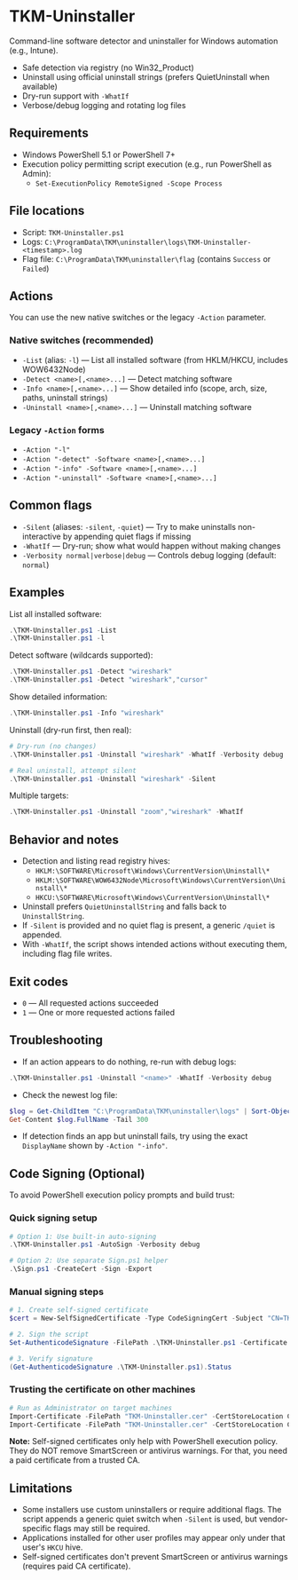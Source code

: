# TKM-Uninstaller

Command-line software detector and uninstaller for Windows automation (e.g., Intune).

- Safe detection via registry (no Win32_Product)
- Uninstall using official uninstall strings (prefers QuietUninstall when available)
- Dry-run support with `-WhatIf`
- Verbose/debug logging and rotating log files

## Requirements

- Windows PowerShell 5.1 or PowerShell 7+
- Execution policy permitting script execution (e.g., run PowerShell as Admin):
  - `Set-ExecutionPolicy RemoteSigned -Scope Process`

## File locations

- Script: `TKM-Uninstaller.ps1`
- Logs: `C:\ProgramData\TKM\uninstaller\logs\TKM-Uninstaller-<timestamp>.log`
- Flag file: `C:\ProgramData\TKM\uninstaller\flag` (contains `Success` or `Failed`)

## Actions

You can use the new native switches or the legacy `-Action` parameter.

### Native switches (recommended)

- `-List` (alias: `-l`) — List all installed software (from HKLM/HKCU, includes WOW6432Node)
- `-Detect <name>[,<name>...]` — Detect matching software
- `-Info <name>[,<name>...]` — Show detailed info (scope, arch, size, paths, uninstall strings)
- `-Uninstall <name>[,<name>...]` — Uninstall matching software

### Legacy `-Action` forms

- `-Action "-l"`
- `-Action "-detect" -Software <name>[,<name>...]`
- `-Action "-info" -Software <name>[,<name>...]`
- `-Action "-uninstall" -Software <name>[,<name>...]`

## Common flags

 - `-Silent` (aliases: `-silent`, `-quiet`) — Try to make uninstalls non-interactive by appending quiet flags if missing
- `-WhatIf` — Dry-run; show what would happen without making changes
- `-Verbosity normal|verbose|debug` — Controls debug logging (default: `normal`)

## Examples

List all installed software:

```powershell
.\TKM-Uninstaller.ps1 -List
.\TKM-Uninstaller.ps1 -l
```

Detect software (wildcards supported):

```powershell
.\TKM-Uninstaller.ps1 -Detect "wireshark"
.\TKM-Uninstaller.ps1 -Detect "wireshark","cursor"
```

Show detailed information:

```powershell
.\TKM-Uninstaller.ps1 -Info "wireshark"
```

Uninstall (dry-run first, then real):

```powershell
# Dry-run (no changes)
.\TKM-Uninstaller.ps1 -Uninstall "wireshark" -WhatIf -Verbosity debug

# Real uninstall, attempt silent
.\TKM-Uninstaller.ps1 -Uninstall "wireshark" -Silent
```

Multiple targets:

```powershell
.\TKM-Uninstaller.ps1 -Uninstall "zoom","wireshark" -WhatIf
```

## Behavior and notes

- Detection and listing read registry hives:
  - `HKLM:\SOFTWARE\Microsoft\Windows\CurrentVersion\Uninstall\*`
  - `HKLM:\SOFTWARE\WOW6432Node\Microsoft\Windows\CurrentVersion\Uninstall\*`
  - `HKCU:\SOFTWARE\Microsoft\Windows\CurrentVersion\Uninstall\*`
- Uninstall prefers `QuietUninstallString` and falls back to `UninstallString`.
- If `-Silent` is provided and no quiet flag is present, a generic `/quiet` is appended.
- With `-WhatIf`, the script shows intended actions without executing them, including flag file writes.

## Exit codes

- `0` — All requested actions succeeded
- `1` — One or more requested actions failed

## Troubleshooting

- If an action appears to do nothing, re-run with debug logs:

```powershell
.\TKM-Uninstaller.ps1 -Uninstall "<name>" -WhatIf -Verbosity debug
```

- Check the newest log file:

```powershell
$log = Get-ChildItem "C:\ProgramData\TKM\uninstaller\logs" | Sort-Object LastWriteTime -Desc | Select-Object -First 1
Get-Content $log.FullName -Tail 300
```

- If detection finds an app but uninstall fails, try using the exact `DisplayName` shown by `-Action "-info"`.

## Code Signing (Optional)

To avoid PowerShell execution policy prompts and build trust:

### Quick signing setup
```powershell
# Option 1: Use built-in auto-signing
.\TKM-Uninstaller.ps1 -AutoSign -Verbosity debug

# Option 2: Use separate Sign.ps1 helper
.\Sign.ps1 -CreateCert -Sign -Export
```

### Manual signing steps
```powershell
# 1. Create self-signed certificate
$cert = New-SelfSignedCertificate -Type CodeSigningCert -Subject "CN=TKM Uninstaller" -CertStoreLocation "Cert:\CurrentUser\My" -KeyExportPolicy Exportable -KeyLength 2048 -Provider "Microsoft Enhanced RSA and AES Cryptographic Provider" -HashAlgorithm SHA256

# 2. Sign the script
Set-AuthenticodeSignature -FilePath .\TKM-Uninstaller.ps1 -Certificate $cert -TimestampServer "http://timestamp.digicert.com"

# 3. Verify signature
(Get-AuthenticodeSignature .\TKM-Uninstaller.ps1).Status
```

### Trusting the certificate on other machines
```powershell
# Run as Administrator on target machines
Import-Certificate -FilePath "TKM-Uninstaller.cer" -CertStoreLocation Cert:\LocalMachine\TrustedPublisher
Import-Certificate -FilePath "TKM-Uninstaller.cer" -CertStoreLocation Cert:\LocalMachine\Root
```

**Note:** Self-signed certificates only help with PowerShell execution policy. They do NOT remove SmartScreen or antivirus warnings. For that, you need a paid certificate from a trusted CA.

## Limitations

- Some installers use custom uninstallers or require additional flags. The script appends a generic quiet switch when `-Silent` is used, but vendor-specific flags may still be required.
- Applications installed for other user profiles may appear only under that user's `HKCU` hive.
- Self-signed certificates don't prevent SmartScreen or antivirus warnings (requires paid CA certificate).


